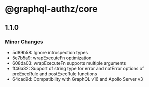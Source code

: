 # @graphql-authz/core

## 1.1.0

### Minor Changes

- 5d89b58: Ignore introspection types
- 5e7b5a9: wrapExecuteFn optimization
- 608da03: wrapExecuteFn supports multiple arguments
- ff46a32: Support of string type for error and notError options of preExecRule and postExecRule functions
- 64cad9d: Compatibility with GraphQL v16 and Apollo Server v3
